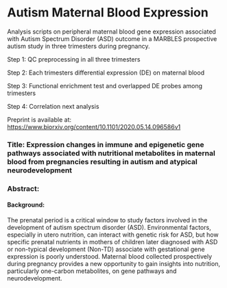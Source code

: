 # Autism Maternal Blood Expression

Analysis scripts on peripheral maternal blood gene expression associated with Autism Spectrum Disorder (ASD) outcome in a MARBLES prospective autism study in three trimesters during pregnancy.

Step 1: QC preprocessing in all three trimesters

Step 2: Each trimesters differential expression (DE) on maternal blood

Step 3: Functional enrichment test and overlapped DE probes among trimesters

Step 4: Correlation next analysis

Preprint is available at: https://www.biorxiv.org/content/10.1101/2020.05.14.096586v1

### Title: Expression changes in immune and epigenetic gene pathways associated with nutritional metabolites in maternal blood from pregnancies resulting in autism and atypical neurodevelopment

### Abstract: 
#### Background: 
The prenatal period is a critical window to study factors involved in the development of autism spectrum disorder (ASD). Environmental factors, especially in utero nutrition, can interact with genetic risk for ASD, but how specific prenatal nutrients in mothers of children later diagnosed with ASD or non-typical development (Non-TD) associate with gestational gene expression is poorly understood. Maternal blood collected prospectively during pregnancy provides a new opportunity to gain insights into nutrition, particularly one-carbon metabolites, on gene pathways and neurodevelopment. 

